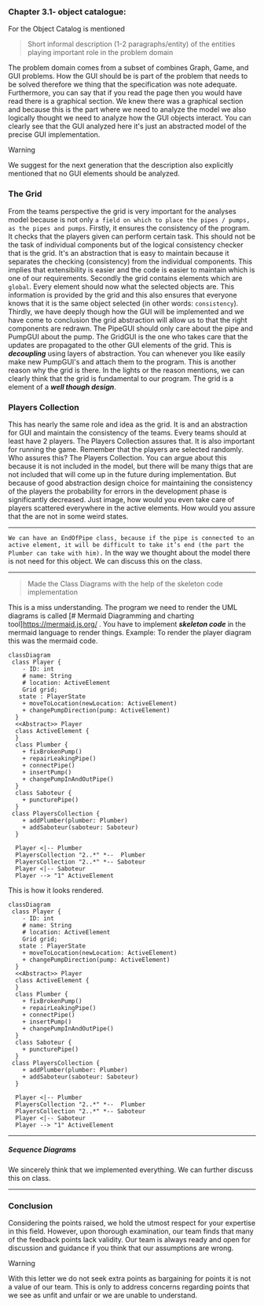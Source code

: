 ### Chapter 3.1- object catalogue:
For the Object Catalog is mentioned
>Short informal description (1-2 paragraphs/entity) of the entities playing important role in the problem domain

The problem domain comes from a subset of combines Graph, Game, and GUI problems. How the GUI should be is part of the problem that needs to be solved therefore we thing that the specification was note adequate. Furthermore, you can say that if you read the page then you would have read there is a graphical section. We knew there was a graphical section and because this is the part where we need to analyze the model we also logically thought we need to analyze how the GUI objects interact. You can clearly see that the GUI analyzed here it's just an abstracted model of the precise GUI implementation. 

> [!warning]
> We suggest for the next generation that the description also explicitly mentioned that no GUI elements should be analyzed.

### The Grid
From the teams perspective the grid is very important for the analyses model because is not only `a field on which to place the pipes / pumps, as the pipes and pumps`. 
Firstly, it ensures the consistency of the program. It checks that the players given can perform certain task. This should not be the task of individual components but of the logical consistency checker that is the grid. It's an abstraction that is easy to maintain because it separates the checking (consistency) from the individual components. This implies that extensibility is easier and the code is easier to maintain which is one of our requirements.
Secondly the grid contains elements which are `global`. Every element should now what the selected objects are. This information is provided by the grid and this also ensures that everyone knows that it is the same object selected (in other words: `consistency`). 
Thirdly, we have deeply though how the GUI will be implemented and we have come to conclusion the grid abstraction will allow us to that the right components are redrawn. The PipeGUI should only care about the pipe and PumpGUI about the pump. The GridGUI is the one who takes care that the updates are propagated to the other GUI elements of the grid. This is ***decoupling*** using layers of abstraction. You can whenever you like easily make new PumpGUI's and attach them to the program. This is another reason why the grid is there.
In the lights or the reason mentions, we can clearly think that the grid is fundamental to our program. The grid is a element of a ***well though design***.

### Players Collection
This has nearly the same role and idea as the grid. It is and an abstraction for GUI and maintain the consistency of the teams. Every teams should at least have 2 players. The Players Collection assures that. It is also important for running the game. Remember that the players are selected randomly. Who assures this? The Players Collection. You can argue about this because it is not included in the model, but there will be many thigs that are not included that will come up in the future during implementation. But because of good abstraction design choice for maintaining the consistency of the players the probability for errors in the development phase is significantly decreased. Just image, how would you even take care of players scattered everywhere in the active elements. How would you assure that the are not in some weird states. 

---
`We can have an EndOfPipe class, because if the pipe is connected to an active element, it will be difficult to take it’s end (the part the Plumber can take with him).` In the way we thought about the model there is not need for this object. We can discuss this on the class. 

---
>Made the Class Diagrams with the help of the skeleton code implementation

This is a miss understanding. The program we need to render the UML diagrams is called [# Mermaid Diagramming and charting tool]https://mermaid.js.org/ . You have to implement ***skeleton code*** in the mermaid language to render things.
Example:
To render the player diagram this was the mermaid code.
```Mermaid
classDiagram
 class Player {
    - ID: int
    # name: String
    # location: ActiveElement
    Grid grid;
   state : PlayerState 
    + moveToLocation(newLocation: ActiveElement)
    + changePumpDirection(pump: ActiveElement)
  }
  <<Abstract>> Player
  class ActiveElement {
  }
  class Plumber {
    + fixBrokenPump()
    + repairLeakingPipe()
    + connectPipe()
    + insertPump()
    + changePumpInAndOutPipe()
  }
  class Saboteur {
    + puncturePipe()
  }
 class PlayersCollection {
    + addPlumber(plumber: Plumber)
    + addSaboteur(saboteur: Saboteur)
  }

  Player <|-- Plumber
  PlayersCollection "2..*" *--  Plumber
  PlayersCollection "2..*" *-- Saboteur
  Player <|-- Saboteur
  Player --> "1" ActiveElement
```
This is how it looks rendered.
```mermaid
classDiagram
 class Player {
    - ID: int
    # name: String
    # location: ActiveElement
    Grid grid;
   state : PlayerState 
    + moveToLocation(newLocation: ActiveElement)
    + changePumpDirection(pump: ActiveElement)
  }
  <<Abstract>> Player
  class ActiveElement {
  }
  class Plumber {
    + fixBrokenPump()
    + repairLeakingPipe()
    + connectPipe()
    + insertPump()
    + changePumpInAndOutPipe()
  }
  class Saboteur {
    + puncturePipe()
  }
 class PlayersCollection {
    + addPlumber(plumber: Plumber)
    + addSaboteur(saboteur: Saboteur)
  }

  Player <|-- Plumber
  PlayersCollection "2..*" *--  Plumber
  PlayersCollection "2..*" *-- Saboteur
  Player <|-- Saboteur
  Player --> "1" ActiveElement
```

---
##### Sequence Diagrams
We sincerely think that we implemented everything. We can further discuss this on class.

---

### Conclusion
Considering the points raised, we hold the utmost respect for your expertise in this field. However, upon thorough examination, our team finds that many of the feedback points lack validity. Our team is always ready and open for discussion and guidance if you think that our assumptions are wrong.

> [!warning]
> With this letter we do not seek extra points as bargaining for points it is not a value of our team. This is only to address concerns regarding points that we see as unfit and unfair or we are unable to understand.
